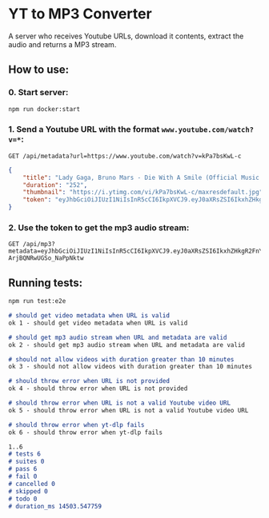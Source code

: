 # YT to MP3 Converter
A server who receives Youtube URLs, download it contents, extract the audio and returns a MP3 stream.


## How to use:
### 0. Start server:
```sh
npm run docker:start
```

### 1. Send a Youtube URL with the format `www.youtube.com/watch?v=*`:
```
GET /api/metadata?url=https://www.youtube.com/watch?v=kPa7bsKwL-c
```
```json
{
    "title": "Lady Gaga, Bruno Mars - Die With A Smile (Official Music Video)",
    "duration": "252",
    "thumbnail": "https://i.ytimg.com/vi/kPa7bsKwL-c/maxresdefault.jpg",
    "token": "eyJhbGciOiJIUzI1NiIsInR5cCI6IkpXVCJ9.eyJ0aXRsZSI6IkxhZHkgR2FnYSwgQnJ1bm8gTWFycyAtIERpZSBXaXRoIEEgU21pbGUgKE9mZmljaWFsIE11c2ljIFZpZGVvKSIsImR1cmF0aW9uIjoiMjUyIiwidGh1bWJuYWlsIjoiaHR0cHM6Ly9pLnl0aW1nLmNvbS92aS9rUGE3YnNLd0wtYy9tYXhyZXNkZWZhdWx0LmpwZyIsInVybCI6Imh0dHBzOi8vd3d3LnlvdXR1YmUuY29tL3dhdGNoP3Y9a1BhN2JzS3dMLWMiLCJpYXQiOjE3NDI0NTQyMjd9.k7rfnxxC8Y1aG_Bv8arZT-ArjBQNRwUGSo_NaPpNktw"
}
```

### 2. Use the token to get the mp3 audio stream:
```
GET /api/mp3?metadata=eyJhbGciOiJIUzI1NiIsInR5cCI6IkpXVCJ9.eyJ0aXRsZSI6IkxhZHkgR2FnYSwgQnJ1bm8gTWFycyAtIERpZSBXaXRoIEEgU21pbGUgKE9mZmljaWFsIE11c2ljIFZpZGVvKSIsImR1cmF0aW9uIjoiMjUyIiwidGh1bWJuYWlsIjoiaHR0cHM6Ly9pLnl0aW1nLmNvbS92aS9rUGE3YnNLd0wtYy9tYXhyZXNkZWZhdWx0LmpwZyIsInVybCI6Imh0dHBzOi8vd3d3LnlvdXR1YmUuY29tL3dhdGNoP3Y9a1BhN2JzS3dMLWMiLCJpYXQiOjE3NDI0NTQyMjd9.k7rfnxxC8Y1aG_Bv8arZT-ArjBQNRwUGSo_NaPpNktw
```

## Running tests:
```sh
npm run test:e2e
```
```md
# should get video metadata when URL is valid
ok 1 - should get video metadata when URL is valid

# should get mp3 audio stream when URL and metadata are valid
ok 2 - should get mp3 audio stream when URL and metadata are valid

# should not allow videos with duration greater than 10 minutes
ok 3 - should not allow videos with duration greater than 10 minutes

# should throw error when URL is not provided
ok 4 - should throw error when URL is not provided

# should throw error when URL is not a valid Youtube video URL
ok 5 - should throw error when URL is not a valid Youtube video URL

# should throw error when yt-dlp fails
ok 6 - should throw error when yt-dlp fails

1..6
# tests 6
# suites 0
# pass 6
# fail 0
# cancelled 0
# skipped 0
# todo 0
# duration_ms 14503.547759
```
